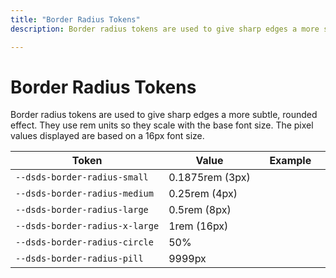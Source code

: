 ```yaml
---
title: "Border Radius Tokens"
description: Border radius tokens are used to give sharp edges a more subtle, rounded effect.

---
```


# Border Radius Tokens

Border radius tokens are used to give sharp edges a more subtle, rounded effect. They use rem units so they scale with the base font size. The pixel values displayed are based on a 16px font size.

| Token                        | Value           | Example                                                                                                  |
| ---------------------------- | --------------- | -------------------------------------------------------------------------------------------------------- |
| `--dsds-border-radius-small`   | 0.1875rem (3px) | <div class="border-radius-demo" style="border-radius: var(--dsds-border-radius-small);"></div>             |
| `--dsds-border-radius-medium`  | 0.25rem (4px)   | <div class="border-radius-demo" style="border-radius: var(--dsds-border-radius-medium);"></div>            |
| `--dsds-border-radius-large`   | 0.5rem (8px)    | <div class="border-radius-demo" style="border-radius: var(--dsds-border-radius-large);"></div>             |
| `--dsds-border-radius-x-large` | 1rem (16px)     | <div class="border-radius-demo" style="border-radius: var(--dsds-border-radius-x-large);"></div>           |
| `--dsds-border-radius-circle`  | 50%             | <div class="border-radius-demo" style="border-radius: var(--dsds-border-radius-circle);"></div>            |
| `--dsds-border-radius-pill`    | 9999px          | <div class="border-radius-demo" style="border-radius: var(--dsds-border-radius-pill); width: 6rem;"></div> |
